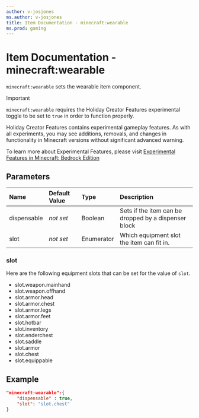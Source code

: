 ```yaml
---
author: v-josjones
ms.author: v-josjones
title: Item Documentation - minecraft:wearable
ms.prod: gaming
---
```


# Item Documentation - minecraft:wearable

`minecraft:wearable` sets the wearable item component.

>[!IMPORTANT]
> `minecraft:wearable` requires the Holiday Creator Features experimental toggle to be set to `true` in order to function properly.
>
>Holiday Creator Features contains experimental gameplay features. As with all experiments, you may see additions, removals, and changes in functionality in Minecraft versions without significant advanced warning.
>
>To learn more about Experimental Features, please visit [Experimental Features in Minecraft: Bedrock Edition](../../../../../Documents/ExperimentalFeaturesToggle.md)

## Parameters

|Name |Default Value  |Type  |Description  |
|:----------|:----------|:----------|:----------|
|dispensable|*not set*| Boolean|Sets if the item can be dropped by a dispenser block|
|slot|*not set*| Enumerator| Which equipment slot the item can fit in.|

### slot

Here are the following equipment slots that can be set for the value of `slot`.

- slot.weapon.mainhand
- slot.weapon.offhand
- slot.armor.head
- slot.armor.chest
- slot.armor.legs
- slot.armor.feet
- slot.hotbar
- slot.inventory
- slot.enderchest
- slot.saddle
- slot.armor
- slot.chest
- slot.equippable

## Example

```json
"minecraft:wearable":{
    "dispensable" : true,
    "slot": "slot.chest"
}
```
